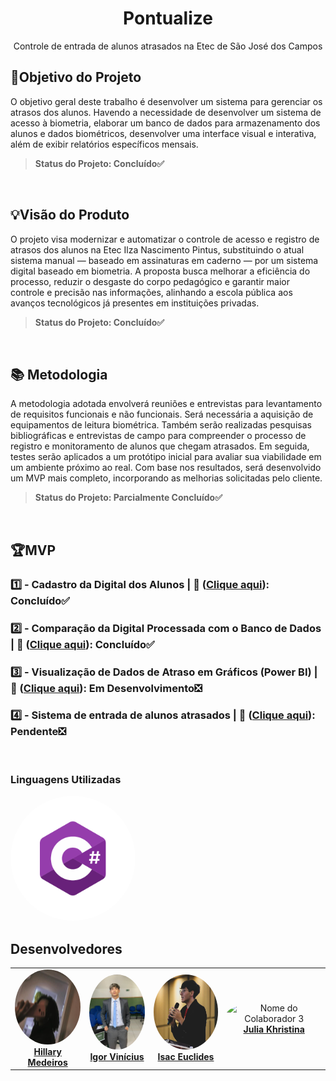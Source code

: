 <div align="center">
<h1 align="center">Pontualize</h1>

<p>Controle de entrada de alunos atrasados na Etec de São José dos Campos </p></div>

## 📌Objetivo do Projeto
O objetivo geral deste trabalho é desenvolver um sistema para gerenciar os atrasos dos alunos. Havendo a necessidade de 
desenvolver um sistema de acesso à biometria, elaborar um banco de dados para armazenamento dos alunos e dados biométricos, desenvolver uma interface visual e interativa, além de exibir relatórios específicos mensais.

> **Status do Projeto: Concluído✅**

<br> 
  
## 💡Visão do Produto

O projeto visa modernizar e automatizar o controle de acesso e registro de atrasos dos alunos na Etec Ilza Nascimento Pintus, substituindo o atual sistema manual — baseado em assinaturas em caderno — por um sistema digital baseado em biometria. A proposta busca melhorar a eficiência do processo, reduzir o desgaste do corpo pedagógico e garantir maior controle e precisão nas informações, alinhando a escola pública aos avanços tecnológicos já presentes em instituições privadas.
> **Status do Projeto: Concluído✅**
<br>

## 📚 Metodologia

A metodologia adotada envolverá reuniões e entrevistas para levantamento de requisitos funcionais e não funcionais. Será necessária a aquisição de equipamentos de leitura biométrica. Também serão realizadas pesquisas bibliográficas e entrevistas de campo para compreender o processo de registro e monitoramento de alunos que chegam atrasados. Em seguida, testes serão aplicados a um protótipo inicial para avaliar sua viabilidade em um ambiente próximo ao real. Com base nos resultados, será desenvolvido um MVP mais completo, incorporando as melhorias solicitadas pelo cliente.
> **Status do Projeto: Parcialmente Concluído✅**

<br>

## 🏆**MVP** 

### 1️⃣ - Cadastro da Digital dos Alunos | 🎯 ([Clique aqui](/documents/Sprints/Sprint1)):  Concluído✅
### 2️⃣ - Comparação da Digital Processada com o Banco de Dados | 🎯 ([Clique aqui](/documents/Sprints/Sprint2)):  Concluído✅
### 3️⃣ - Visualização de Dados de Atraso em Gráficos (Power BI) | 🎯 ([Clique aqui](/documents/Sprints/Sprint3)):  Em Desenvolvimento❎
### 4️⃣ - Sistema de entrada de alunos atrasados | 🎯 ([Clique aqui](/documents/Sprints/Sprint4)):  Pendente❎

<br>

<h3>Linguagens Utilizadas</h3>
<img src="https://github.com/Julia-Khristina/TCC/blob/main/documentos/img/C%23.png" width="200px;" style="border-radius:50%;"/>
</td>
<h2> Desenvolvedores</h2>
<table>
  <tr>
    <td align="center">
    <img src="https://github.com/Julia-Khristina/TCC/blob/main/documentos/img/Hillary.png" width="120px;" height="120px;" style="border-radius:50%;" alt="Nome do Colaborador 1"/>
      <br /><a href="https://github.com/beaxx"><b>Hillary Medeiros</b></a>
    </td>
    <td align="center">
      <img src="https://github.com/Julia-Khristina/TCC/blob/main/documentos/img/Igor.jpeg" width="100px;" height="120px;" style="border-radius:50%;" alt="Nome do Colaborador 2"/>
      <br /><a href="https://github.com/Gigiovh"><b>Igor Vinícius</b></a>
    </td>
     <td align="center">
      <img src="https://github.com/Julia-Khristina/TCC/blob/main/documentos/img/Isac.png" width="120px;" height="120px;" style="border-radius:50%;" alt="Nome do Colaborador 3"/>
      <br /><a href="https://github.com/Lale-Araujo"><b>Isac Euclides</b></a>
    </td>
    <td align="center">
      <img src="https://avatars.githubusercontent.com/u/132296366?v=4" width="120px;" height="120px;" style="border-radius:50%;" alt="Nome do Colaborador 3"/>
      <br /><a href="https://github.com/Julia-Khristina"><b>Julia Khristina</b></a>
    </td>
  </tr>
</table>
  
</ul>
   
  </tr>
</table>

